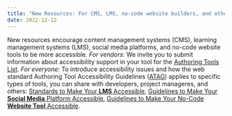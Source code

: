 ```yaml
---
title: "New Resources: For CMS, LMS, no-code website builders, and other 'authoring tools'"
date: 2022-12-12
---
```


<p>New resources encourage content management systems (CMS), learning management systems (LMS), social media platforms, and no-code website tools to be more accessible. <em>For vendors: </em>We invite you to submit information about accessibility support in your tool for the <a href="https://www.w3.org/WAI/tools-list/authoring/">Authoring Tools List</a>. <em>For everyone: </em> To introduce accessibility issues and how the web standard Authoring Tool Accessibility Guidelines (<a href="https://www.w3.org/WAI/standards-guidelines/atag/">ATAG</a>) applies to specific types of tools, you can share with developers, project manageres, and others: <a href="https://www.w3.org/WAI/standards-guidelines/atag/education/">Standards to Make Your <strong>LMS</strong> Accessible</a>, <a href="https://www.w3.org/WAI/standards-guidelines/atag/social-media/">Guidelines to Make Your <strong>Social Media</strong> Platform Accessible</a>, <a href="https://www.w3.org/WAI/standards-guidelines/atag/no-code/">Guidelines to Make Your No-Code <strong>Website Tool</strong> Accessible</a>.</p>

